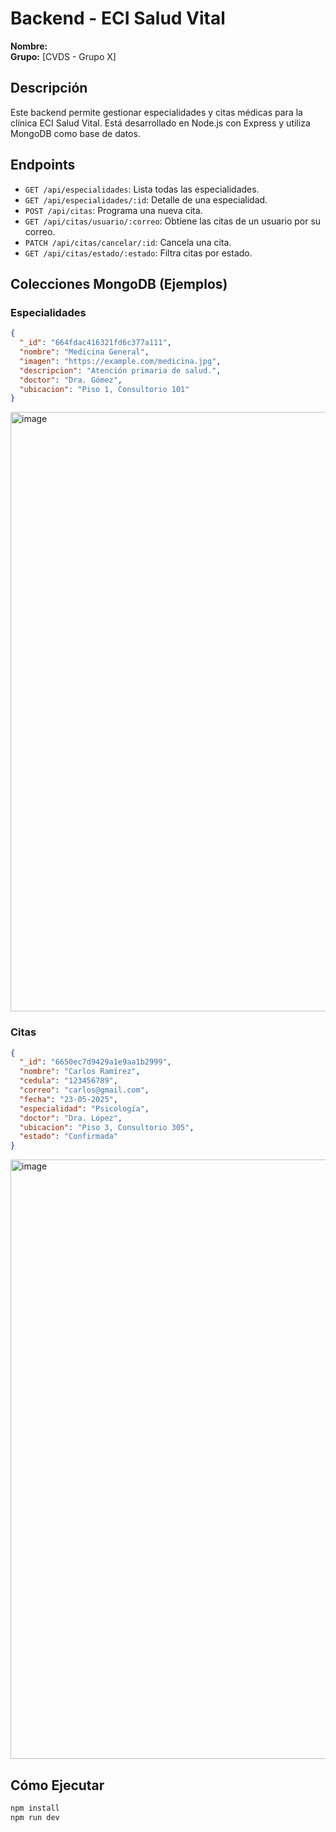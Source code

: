 
# Backend - ECI Salud Vital

**Nombre:**  
**Grupo:** [CVDS - Grupo X]

## Descripción

Este backend permite gestionar especialidades y citas médicas para la clínica ECI Salud Vital. Está desarrollado en Node.js con Express y utiliza MongoDB como base de datos.

## Endpoints

- `GET /api/especialidades`: Lista todas las especialidades.
- `GET /api/especialidades/:id`: Detalle de una especialidad.
- `POST /api/citas`: Programa una nueva cita.
- `GET /api/citas/usuario/:correo`: Obtiene las citas de un usuario por su correo.
- `PATCH /api/citas/cancelar/:id`: Cancela una cita.
- `GET /api/citas/estado/:estado`: Filtra citas por estado.

## Colecciones MongoDB (Ejemplos)

### Especialidades
```json
{
  "_id": "664fdac416321fd6c377a111",
  "nombre": "Medicina General",
  "imagen": "https://example.com/medicina.jpg",
  "descripcion": "Atención primaria de salud.",
  "doctor": "Dra. Gómez",
  "ubicacion": "Piso 1, Consultorio 101"
}
```
<img width="959" alt="image" src="https://github.com/user-attachments/assets/4a221b79-59ca-4905-9a10-e4d753143035" />


### Citas
```json
{
  "_id": "6650ec7d9429a1e9aa1b2999",
  "nombre": "Carlos Ramírez",
  "cedula": "123456789",
  "correo": "carlos@gmail.com",
  "fecha": "23-05-2025",
  "especialidad": "Psicología",
  "doctor": "Dra. López",
  "ubicacion": "Piso 3, Consultorio 305",
  "estado": "Confirmada"
}
```
<img width="959" alt="image" src="https://github.com/user-attachments/assets/d93e322f-e449-4ebc-94fb-905136db84ba" />




## Cómo Ejecutar

```bash
npm install
npm run dev
```



